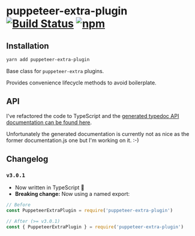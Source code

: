 # puppeteer-extra-plugin [![Build Status](https://travis-ci.org/berstend/puppeteer-extra.svg?branch=master)](https://travis-ci.org/berstend/puppeteer-extra) [![npm](https://img.shields.io/npm/v/puppeteer-extra-plugin.svg)](https://www.npmjs.com/package/puppeteer-extra-plugin)

## Installation

```bash
yarn add puppeteer-extra-plugin
```

Base class for `puppeteer-extra` plugins.

Provides convenience lifecycle methods to avoid boilerplate.

## API

I've refactored the code to TypeScript and the [generated typedoc API documentation can be found here](./docs).

Unfortunately the generated documentation is currently not as nice as the former documentation.js one but I'm working on it. :-)

## Changelog

### `v3.0.1`

- Now written in TypeScript 🎉
- **Breaking change:** Now using a named export:

```js
// Before
const PuppeteerExtraPlugin = require('puppeteer-extra-plugin')

// After (>= v3.0.1)
const { PuppeteerExtraPlugin } = require('puppeteer-extra-plugin')
```
